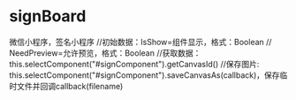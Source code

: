 # signBoard
微信小程序，签名小程序
//初始数据：IsShow=组件显示，格式：Boolean
//         NeedPreview=允许预览，格式：Boolean
//获取数据：this.selectComponent("#signComponent").getCanvasId()
//保存图片: this.selectComponent("#signComponent").saveCanvasAs(callback)，保存临时文件并回调callback(filename)

